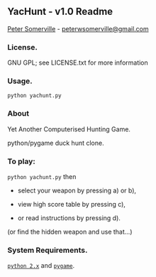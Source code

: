 ## YacHunt - v1.0 Readme
[Peter Somerville](http://www.pedros-stuffs.com) - peterwsomerville@gmail.com

### License.
GNU GPL; see LICENSE.txt for more information

### Usage.
`python yachunt.py`

### About
Yet Another Computerised Hunting Game.

python/pygame duck hunt clone.

### To play:

`python yachunt.py` then

- select your weapon by pressing a) or b),

- view high score table by pressing c),

- or read instructions by pressing d).


(or find the hidden weapon and use that...)


### System Requirements.
[`python 2.x`](http://www.python.org) and [`pygame`](http://www.pygame.org).
